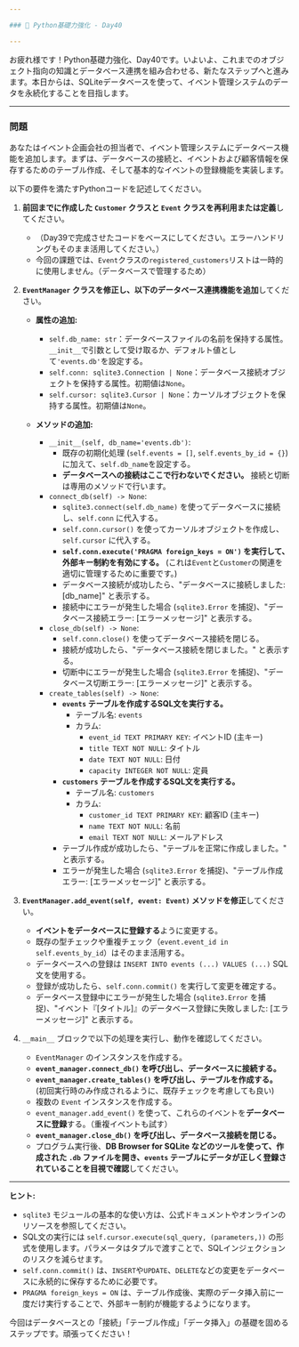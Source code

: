 ```yaml
---

### 📝 Python基礎力強化 - Day40

---
```


お疲れ様です！Python基礎力強化、Day40です。いよいよ、これまでのオブジェクト指向の知識とデータベース連携を組み合わせる、新たなステップへと進みます。本日からは、SQLiteデータベースを使って、イベント管理システムのデータを永続化することを目指します。

---

### 問題

あなたはイベント企画会社の担当者で、イベント管理システムにデータベース機能を追加します。まずは、データベースの接続と、イベントおよび顧客情報を保存するためのテーブル作成、そして基本的なイベントの登録機能を実装します。

以下の要件を満たすPythonコードを記述してください。

1.  **前回までに作成した `Customer` クラスと `Event` クラスを再利用または定義**してください。
    * （Day39で完成させたコードをベースにしてください。エラーハンドリングもそのまま活用してください。）
    * 今回の課題では、`Event`クラスの`registered_customers`リストは一時的に使用しません。（データベースで管理するため）

2.  **`EventManager` クラスを修正し、以下のデータベース連携機能を追加**してください。

    * **属性の追加:**
        * `self.db_name: str`：データベースファイルの名前を保持する属性。`__init__`で引数として受け取るか、デフォルト値として`'events.db'`を設定する。
        * `self.conn: sqlite3.Connection | None`：データベース接続オブジェクトを保持する属性。初期値は`None`。
        * `self.cursor: sqlite3.Cursor | None`：カーソルオブジェクトを保持する属性。初期値は`None`。

    * **メソッドの追加:**
        * `__init__(self, db_name='events.db')`:
            * 既存の初期化処理 (`self.events = []`, `self.events_by_id = {}`) に加えて、`self.db_name`を設定する。
            * **データベースへの接続はここで行わないでください。** 接続と切断は専用のメソッドで行います。
        * `connect_db(self) -> None`:
            * `sqlite3.connect(self.db_name)` を使ってデータベースに接続し、`self.conn` に代入する。
            * `self.conn.cursor()` を使ってカーソルオブジェクトを作成し、`self.cursor` に代入する。
            * **`self.conn.execute('PRAGMA foreign_keys = ON')` を実行して、外部キー制約を有効にする。** (これは`Event`と`Customer`の関連を適切に管理するために重要です。)
            * データベース接続が成功したら、"データベースに接続しました: [db_name]" と表示する。
            * 接続中にエラーが発生した場合 (`sqlite3.Error` を捕捉)、"データベース接続エラー: [エラーメッセージ]" と表示する。
        * `close_db(self) -> None`:
            * `self.conn.close()` を使ってデータベース接続を閉じる。
            * 接続が成功したら、"データベース接続を閉じました。" と表示する。
            * 切断中にエラーが発生した場合 (`sqlite3.Error` を捕捉)、"データベース切断エラー: [エラーメッセージ]" と表示する。
        * `create_tables(self) -> None`:
            * **`events` テーブルを作成するSQL文を実行する。**
                * テーブル名: `events`
                * カラム:
                    * `event_id TEXT PRIMARY KEY`: イベントID (主キー)
                    * `title TEXT NOT NULL`: タイトル
                    * `date TEXT NOT NULL`: 日付
                    * `capacity INTEGER NOT NULL`: 定員
            * **`customers` テーブルを作成するSQL文を実行する。**
                * テーブル名: `customers`
                * カラム:
                    * `customer_id TEXT PRIMARY KEY`: 顧客ID (主キー)
                    * `name TEXT NOT NULL`: 名前
                    * `email TEXT NOT NULL`: メールアドレス
            * テーブル作成が成功したら、"テーブルを正常に作成しました。" と表示する。
            * エラーが発生した場合 (`sqlite3.Error` を捕捉)、"テーブル作成エラー: [エラーメッセージ]" と表示する。

3.  **`EventManager.add_event(self, event: Event)` メソッドを修正**してください。
    * **イベントをデータベースに登録する**ように変更する。
    * 既存の型チェックや重複チェック（`event.event_id in self.events_by_id`）はそのまま活用する。
    * データベースへの登録は `INSERT INTO events (...) VALUES (...)` SQL文を使用する。
    * 登録が成功したら、`self.conn.commit()` を実行して変更を確定する。
    * データベース登録中にエラーが発生した場合 (`sqlite3.Error` を捕捉)、"イベント『[タイトル]』のデータベース登録に失敗しました: [エラーメッセージ]" と表示する。

4.  `__main__` ブロックで以下の処理を実行し、動作を確認してください。

    * `EventManager` のインスタンスを作成する。
    * **`event_manager.connect_db()` を呼び出し、データベースに接続する。**
    * **`event_manager.create_tables()` を呼び出し、テーブルを作成する。** (初回実行時のみ作成されるように、既存チェックを考慮しても良い)
    * 複数の `Event` インスタンスを作成する。
    * `event_manager.add_event()` を使って、これらのイベントを**データベースに登録**する。（重複イベントも試す）
    * **`event_manager.close_db()` を呼び出し、データベース接続を閉じる。**
    * プログラム実行後、**DB Browser for SQLite などのツールを使って、作成された `.db` ファイルを開き、`events` テーブルにデータが正しく登録されていることを目視で確認**してください。

---

**ヒント:**
* `sqlite3` モジュールの基本的な使い方は、公式ドキュメントやオンラインのリソースを参照してください。
* SQL文の実行には `self.cursor.execute(sql_query, (parameters,))` の形式を使用します。パラメータはタプルで渡すことで、SQLインジェクションのリスクを減らせます。
* `self.conn.commit()` は、`INSERT`や`UPDATE`、`DELETE`などの変更をデータベースに永続的に保存するために必要です。
* `PRAGMA foreign_keys = ON` は、テーブル作成後、実際のデータ挿入前に一度だけ実行することで、外部キー制約が機能するようになります。

今回はデータベースとの「接続」「テーブル作成」「データ挿入」の基礎を固めるステップです。頑張ってください！